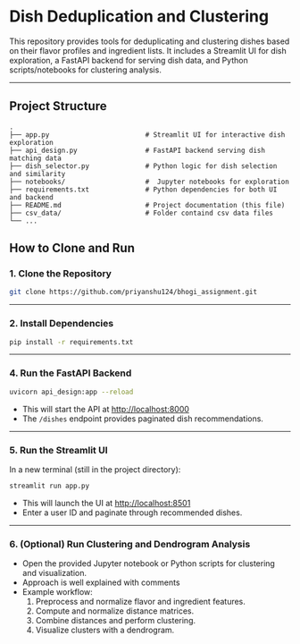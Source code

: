 # Dish Deduplication and Clustering

This repository provides tools for deduplicating and clustering dishes based on their flavor profiles and ingredient lists. It includes a Streamlit UI for dish exploration, a FastAPI backend for serving dish data, and Python scripts/notebooks for clustering analysis.

---

## Project Structure

```
.
├── app.py                        # Streamlit UI for interactive dish exploration
├── api_design.py                 # FastAPI backend serving dish matching data 
├── dish_selector.py              # Python logic for dish selection and similarity
├── notebooks/                    #  Jupyter notebooks for exploration
├── requirements.txt              # Python dependencies for both UI and backend
├── README.md                     # Project documentation (this file)
├── csv_data/                     # Folder containd csv data files
└── ...
```


## How to Clone and Run

### 1. Clone the Repository

```sh
git clone https://github.com/priyanshu124/bhogi_assignment.git

```
---

### 2. Install Dependencies

```sh
pip install -r requirements.txt
```

---

### 4. Run the FastAPI Backend

```sh
uvicorn api_design:app --reload
```
- This will start the API at [http://localhost:8000](http://localhost:8000)
- The `/dishes` endpoint provides paginated dish recommendations.

---

### 5. Run the Streamlit UI

In a new terminal (still in the project directory):

```sh
streamlit run app.py
```
- This will launch the UI at [http://localhost:8501](http://localhost:8501)
- Enter a user ID and paginate through recommended dishes.

---

### 6. (Optional) Run Clustering and Dendrogram Analysis

- Open the provided Jupyter notebook or Python scripts for clustering and visualization.
- Approach is well explained with comments
- Example workflow:
  1. Preprocess and normalize flavor and ingredient features.
  2. Compute and normalize distance matrices.
  3. Combine distances and perform clustering.
  4. Visualize clusters with a dendrogram.


